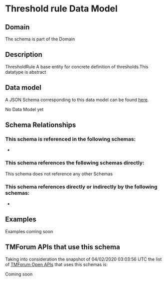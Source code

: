# Threshold rule Data Model

## Domain

The  schema is part of the  Domain

## Description

ThresholdRule A base entity for concrete definition of thresholds.This datatype  is  abstract

## Data model

A JSON Schema corresponding to this data model can be found
[here](https://github.com/tmforum-rand/schemas/blob/candidates/Common/ThresholdRule.schema.json).

No Data Model yet

## Schema Relationships

### This schema is referenced in the following schemas:

-

### This schema references the following schemas directly:

This schema does not reference any other Schemas

### This schema references directly or indirectly by the following schemas:

-



## Examples

Examples coming soon

## TMForum APIs that use this schema

Taking into consideration the snapshot of 04/02/2020 03:03:56 UTC the list of [TMForum Open APIs](https://www.tmforum.org/open-apis/) that uses this schemas is:

Coming soon